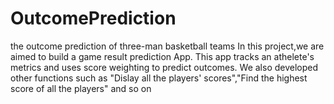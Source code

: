 # OutcomePrediction
the outcome prediction of three-man basketball teams
In this project,we are aimed to build a game result prediction App.
This app tracks an athelete's metrics and uses score weighting to predict outcomes.
We also developed other functions such as "Dislay all the players' scores","Find the highest score of all the players" and so on

